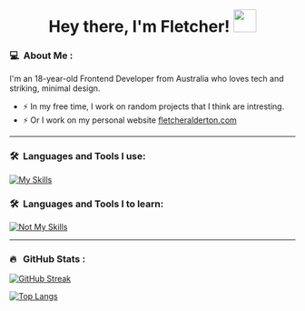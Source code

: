 <p align="center">
  <img src="https://komarev.com/ghpvc/?fletcher-alderton&style=flat-square&color=blue" alt="">
</p>

<h1 align="center">Hey there, I'm Fletcher! <img src="https://media.giphy.com/media/hvRJCLFzcasrR4ia7z/giphy.gif" width="40"></h1>


### :computer: &nbsp;About Me :

I'm an 18-year-old Frontend Developer from Australia who loves tech and striking, minimal design.


- ⚡ In my free time, I work on random projects that I think are intresting.
- ⚡ Or I work on my personal website [fletcheralderton.com](https://fletcheralderton.com)

---

### 🛠 &nbsp;Languages and Tools I use:

[![My Skills](https://skillicons.dev/icons?i=js,html,css,react,materialui,nodejs,docker,github,linux,nextjs,tailwind,vscode,cloudflare,supabase,vercel)](https://skillicons.dev)

### 🛠 &nbsp;Languages and Tools I to learn:

[![Not My Skills](https://skillicons.dev/icons?i=mysql,graphql,kubernetes,threejs,ts,python,tauri,svelte)](https://skillicons.dev)

---

### 🔥 &nbsp; GitHub Stats :

[![GitHub Streak](http://github-readme-streak-stats.herokuapp.com?user=fletcher-alderton&theme=light&background=fffff)](https://git.io/streak-stats)

[![Top Langs](https://github-readme-stats.vercel.app/api/top-langs/?username=fletcher-alderton&layout=compact&theme=vision-friendly-light)](https://github.com/anuraghazra/github-readme-stats)

